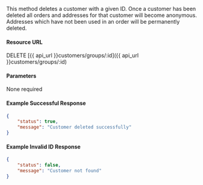 <!--
@title Delete customer by ID
@author Moltin Ltd
@description Deletes a customer with a given ID

@sidebar 1
@family Customer
@rate No
@auth Yes
@format JSON
@http DELETE
@version beta
-->

This method deletes a customer with a given ID. Once a customer has been deleted all orders and addresses for that customer will become anonymous. Addresses which have not been used in an order will be permanently deleted.

#### Resource URL
DELETE [{{ api_url }}customers/groups/:id]({{ api_url }}customers/groups/:id)


#### Parameters
None required

<!--code-->
#### Example Successful Response
``` json
{
    "status": true,
    "message": "Customer deleted successfully"
}
```


#### Example Invalid ID Response
``` json
{
    "status": false,
    "message": "Customer not found"
}
```
<!--/code-->